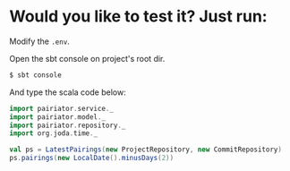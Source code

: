 # Would you like to test it? Just run:

Modify the `.env`.

Open the sbt console on project's root dir.
```bash
$ sbt console
```

And type the scala code below:
```scala
import pairiator.service._
import pairiator.model._
import pairiator.repository._
import org.joda.time._

val ps = LatestPairings(new ProjectRepository, new CommitRepository)
ps.pairings(new LocalDate().minusDays(2))
```

